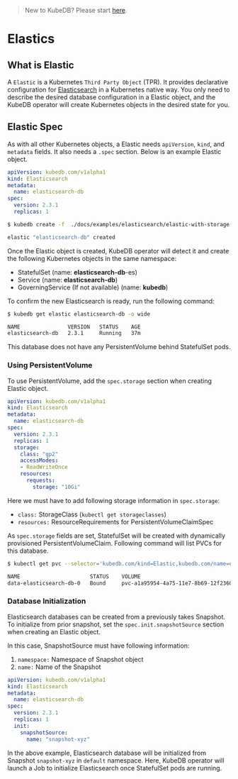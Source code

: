 > New to KubeDB? Please start [here](/docs/tutorial.md).

# Elastics

## What is Elastic
A `Elastic` is a Kubernetes `Third Party Object` (TPR). It provides declarative configuration for [Elasticsearch](https://www.elastic.co/products/elasticsearch) in a Kubernetes native way. You only need to describe the desired database configuration in a Elastic object, and the KubeDB operator will create Kubernetes objects in the desired state for you.

## Elastic Spec
As with all other Kubernetes objects, a Elastic needs `apiVersion`, `kind`, and `metadata` fields. It also needs a `.spec` section. Below is an example Elastic object.

```yaml
apiVersion: kubedb.com/v1alpha1
kind: Elasticsearch
metadata:
  name: elasticsearch-db
spec:
  version: 2.3.1
  replicas: 1
```

```sh
$ kubedb create -f  ./docs/examples/elasticsearch/elastic-with-storage.yaml

elastic "elasticsearch-db" created
```

Once the Elastic object is created, KubeDB operator will detect it and create the following Kubernetes objects in the same namespace:
* StatefulSet (name: **elasticsearch-db**-es)
* Service (name: **elasticsearch-db**)
* GoverningService (If not available) (name: **kubedb**)

To confirm the new Elasticsearch is ready, run the following command:
```sh
$ kubedb get elastic elasticsearch-db -o wide

NAME               VERSION   STATUS    AGE
elasticsearch-db   2.3.1     Running   37m
```

This database does not have any PersistentVolume behind StatefulSet pods.


### Using PersistentVolume
To use PersistentVolume, add the `spec.storage` section when creating Elastic object.

```yaml
apiVersion: kubedb.com/v1alpha1
kind: Elasticsearch
metadata:
  name: elasticsearch-db
spec:
  version: 2.3.1
  replicas: 1
  storage:
    class: "gp2"
    accessModes:
    - ReadWriteOnce
    resources:
      requests:
        storage: "10Gi"
```

Here we must have to add following storage information in `spec.storage`:

* `class:` StorageClass (`kubectl get storageclasses`)
* `resources:` ResourceRequirements for PersistentVolumeClaimSpec

As `spec.storage` fields are set, StatefulSet will be created with dynamically provisioned PersistentVolumeClaim. Following command will list PVCs for this database.

```bash
$ kubectl get pvc --selector='kubedb.com/kind=Elastic,kubedb.com/name=elasticsearch-db'

NAME                      STATUS    VOLUME                                     CAPACITY   ACCESSMODES   AGE
data-elasticsearch-db-0   Bound     pvc-a1a95954-4a75-11e7-8b69-12f236046fba   10Gi       RWO           2m
```


### Database Initialization
Elasticsearch databases can be created from a previously takes Snapshot.
To initialize from prior snapshot, set the `spec.init.snapshotSource` section when creating an Elastic object.

In this case, SnapshotSource must have following information:
1. `namespace:` Namespace of Snapshot object
2. `name:` Name of the Snapshot

```yaml
apiVersion: kubedb.com/v1alpha1
kind: Elasticsearch
metadata:
  name: elasticsearch-db
spec:
  version: 2.3.1
  replicas: 1
  init:
    snapshotSource:
      name: "snapshot-xyz"
```

In the above example, Elasticsearch database will be initialized from Snapshot `snapshot-xyz` in `default`
namespace. Here,  KubeDB operator will launch a Job to initialize Elasticsearch once StatefulSet pods are running.
